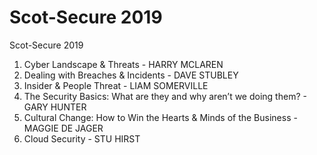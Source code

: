 # Scot-Secure 2019
Scot-Secure 2019

1. Cyber Landscape & Threats - HARRY MCLAREN
2. Dealing with Breaches & Incidents - DAVE STUBLEY
3. Insider & People Threat - LIAM SOMERVILLE
4. The Security Basics: What are they and why aren’t we doing them? - GARY HUNTER
5. Cultural Change: How to Win the Hearts & Minds of the Business - MAGGIE DE JAGER
6. Cloud Security - STU HIRST
